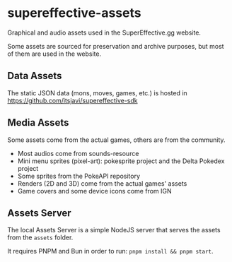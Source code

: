 # supereffective-assets

Graphical and audio assets used in the SuperEffective.gg website.

Some assets are sourced for preservation and archive purposes, but most of them are used in the website.

## Data Assets

The static JSON data (mons, moves, games, etc.) is hosted in https://github.com/itsjavi/supereffective-sdk

## Media Assets

Some assets come from the actual games, others are from the community.

- Most audios come from sounds-resource
- Mini menu sprites (pixel-art): pokesprite project and the Delta Pokedex project
- Some sprites from the PokeAPI repository
- Renders (2D and 3D) come from the actual games' assets
- Game covers and some device icons come from IGN

## Assets Server

The local Assets Server is a simple NodeJS server that serves the assets from the `assets` folder.

It requires PNPM and Bun in order to run: `pnpm install && pnpm start`.

